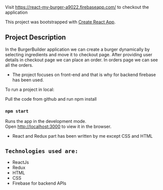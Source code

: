 Visit https://react-my-burger-a9022.firebaseapp.com/ to checkout the application

This project was bootstrapped with [Create React App](https://github.com/facebook/create-react-app).

## Project Description

In the BurgerBuilder application we can create a burger dynamically by selecting ingredients and move it to checkout page.
After providing user details in checkout page we can place an order.
In orders page we can see all the orders.

* The project focuses on front-end and that is why for backend firebase has been used.

To run a project in local:

Pull the code from github and run npm install

### `npm start`

Runs the app in the development mode.<br>
Open [http://localhost:3000](http://localhost:3000) to view it in the browser.

* React and Redux part has been written by me except CSS and HTML

## `Technologies used are:`
* ReactJs
* Redux
* HTML
* CSS
* Firebase for backend APIs
